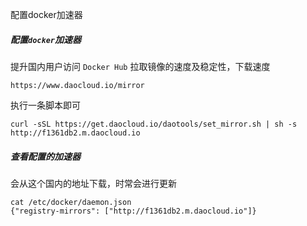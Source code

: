 配置docker加速器

##### 配置`docker`加速器

提升国内用户访问 `Docker Hub` 拉取镜像的速度及稳定性，下载速度

`https://www.daocloud.io/mirror`

执行一条脚本即可

```
curl -sSL https://get.daocloud.io/daotools/set_mirror.sh | sh -s http://f1361db2.m.daocloud.io
```



##### 查看配置的加速器

会从这个国内的地址下载，时常会进行更新

```shell
cat /etc/docker/daemon.json
{"registry-mirrors": ["http://f1361db2.m.daocloud.io"]}
```

